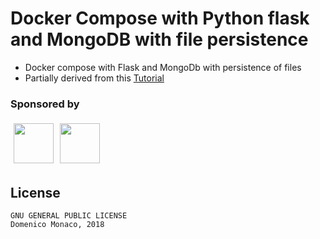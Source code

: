 # Docker Compose with Python flask and MongoDB with file persistence

- Docker compose with Flask and MongoDb with persistence of files
- Partially derived from this [Tutorial](http://containertutorials.com/docker-compose/flask-mongo-compose.html)

### Sponsored by

[<img align="left" style="margin:5px" src="http://cdn.tecnologieperpersone.it/img/dmonaco_happy_hacking.png" height="64" />](https://blog.domenicomonaco.it)

[<img style="margin:5px" src="http://cdn.tecnologieperpersone.it/img/tecnologie-per-persone-logo.png" height="64" />](https://tecnologieperpersone.it)

## License
	
	GNU GENERAL PUBLIC LICENSE	 
	Domenico Monaco, 2018
